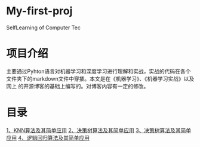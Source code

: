 # My-first-proj
SelfLearning of Computer Tec

# 项目介绍
主要通过Pyhton语言对机器学习和深度学习进行理解和实战，实战的代码在各个文件夹下的markdown文件中穿插。本文是在《机器学习》、《机器学习实战》以及网上
的开源博客的基础上编写的。对博客内容有一定的修改。

# 目录
<html>
    <a href=https://github.com/Zhang-Sun/ML-Machine-Learning/blob/master/KNN算法实战/KNN算法及其简单使用.md>1、KNN算法及其简单应用</a>
</html>

<html>
    <a href=https://github.com/Zhang-Sun/ML-Machine-Learning/blob/master/决策树算法实战/决策树算法及其机器简单使用.md>2、决策树算法及其简单应用</a>
</html>  

<html>
    <a href=https://github.com/Zhang-Sun/ML-Machine-Learning/blob/master/决策树算法实战/朴素贝叶斯算法及其简单应用.md>3、决策树算法及其简单应用</a>
</html>  

<html>
    <a href=https://github.com/Zhang-Sun/ML-Machine-Learning/blob/master/决策树算法实战/逻辑回归算法及其简单应用.md>4、逻辑回归算法及其简单应用</a>
</html>
